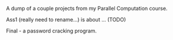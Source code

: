 A dump of a couple projects from my Parallel Computation course.

Ass1 (really need to rename...) is about ... (TODO)

Final - a password cracking program.
